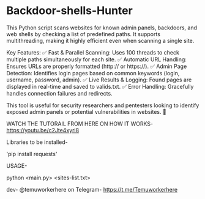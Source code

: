 # Backdoor-shells-Hunter

This Python script scans websites for known admin panels, backdoors, and web shells by checking a list of predefined paths. It supports multithreading, making it highly efficient even when scanning a single site.

Key Features:
✅ Fast & Parallel Scanning: Uses 100 threads to check multiple paths simultaneously for each site.
✅ Automatic URL Handling: Ensures URLs are properly formatted (http:// or https://).
✅ Admin Page Detection: Identifies login pages based on common keywords (login, username, password, admin).
✅ Live Results & Logging: Found pages are displayed in real-time and saved to valids.txt.
✅ Error Handling: Gracefully handles connection failures and redirects.

This tool is useful for security researchers and pentesters looking to identify exposed admin panels or potential vulnerabilities in websites. 🚀


WATCH THE TUTORAIL FROM HERE ON HOW IT WORKS- https://youtu.be/c2Jte4xyri8

Libraries to be installed- 

'pip install requests'

USAGE-

python <main.py> <sites-list.txt>

dev- @temuworkerhere on Telegram- https://t.me/Temuworkerhere
